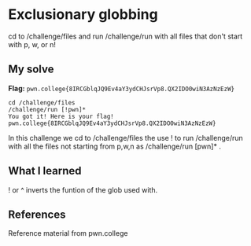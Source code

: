 # Exclusionary globbing
cd to /challenge/files and run /challenge/run with all files that don't start with p, w, or n!

## My solve
**Flag:** `pwn.college{8IRCGblqJQ9Ev4aY3ydCHJsrVp8.QX2IDO0wiN3AzNzEzW}`

```
cd /challenge/files
/challenge/run [!pwn]*
You got it! Here is your flag!
pwn.college{8IRCGblqJQ9Ev4aY3ydCHJsrVp8.QX2IDO0wiN3AzNzEzW}
```
In this challenge we cd to /challenge/files the use ! to run /challenge/run with all the files not starting from p,w,n as /challenge/run [pwn]* .

## What I learned
! or ^ inverts the funtion of the glob used with.

## References 
Reference material from pwn.college
